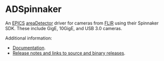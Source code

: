 ADSpinnaker
===========
An 
[EPICS](http://www.aps.anl.gov/epics)
[areaDetector](http://cars.uchicago.edu/software/epics/areaDetector.html)
driver for cameras from 
[FLIR](http://www.flir.com) using their Spinnaker SDK.
These include GigE, 10GigE, and USB 3.0 cameras.

Additional information:
* [Documentation](http://cars.uchicago.edu/software/epics/SpinnakerDoc.html).
* [Release notes and links to source and binary releases](RELEASE.md).
